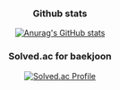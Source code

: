 
<div align=center>
 
<h3 = align="center">Github stats</h3>

[![Anurag's GitHub stats](https://github-readme-stats.vercel.app/api?username=JunSeokCheon)](https://github.com/anuraghazra/github-readme-stats)

<h3 = align="center">Solved.ac for baekjoon</h3>

[![Solved.ac Profile](http://mazassumnida.wtf/api/v2/generate_badge?boj=goosw75)](https://solved.ac/goosw75/)
</div>
